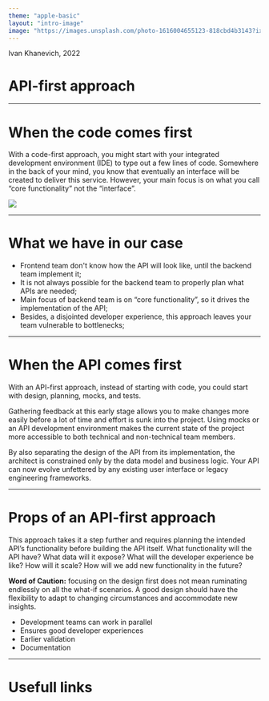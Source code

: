 ```yaml
---
theme: "apple-basic" 
layout: "intro-image"
image: "https://images.unsplash.com/photo-1616004655123-818cbd4b3143?ixlib=rb-1.2.1&ixid=MnwxMjA3fDB8MHxwaG90by1wYWdlfHx8fGVufDB8fHx8&auto=format&fit=crop&w=1470&q=80"
---
```


<div class="absolute top-10">
  <span class="font-700">
    Ivan Khanevich, 2022
  </span>
</div>

<div class="absolute bottom-10 bg-dark-900 bg-opacity-70 rounded-xl px-5">
  <h1>API-first approach</h1>
</div>

---

# When the code comes first

<section class="max-w-screen-sm">
  <p>
    With a code-first approach, you might start with your integrated development environment (IDE) to type out a few lines of code. Somewhere in the back of your mind, you know that eventually an interface will be created to deliver this service. However, your main focus is on what you call “core functionality” not the “interface”.
  </p>
</section>

<section>
  <img src="https://miro.medium.com/max/2000/1*K2MYLutCoDf6HUXQ5tjB1w.png" class="h-60" />
</section>

---

# What we have in our case

- Frontend team don't know how the API will look like, until the backend team implement it;
- It is not always possible for the backend team to properly plan what APIs are needed;
- Main focus of backend team is on “core functionality”, so it drives the implementation of the API;
- Besides, a disjointed developer experience, this approach leaves your team vulnerable to bottlenecks;

---

# When the API comes first

<section class="max-w-screen-sm">
    <p>
      With an API-first approach, instead of starting with code, you could start with design, planning, mocks, and tests.
    </p>
    <p>
      Gathering feedback at this early stage allows you to make changes more easily before a lot of time and effort is sunk  into the project. Using mocks or an API development environment makes the current state of the project more accessible to both technical and non-technical team members.
    </p>
    <p>
        By also separating the design of the API from its implementation, the architect is constrained only by the data model and business logic. Your API can now evolve unfettered by any existing user interface or legacy engineering frameworks.
    </p>
</section>

---

# Props of an API-first approach

<section class="max-w-screen-sm">
  <p>
    This approach takes it a step further and requires planning the intended API’s functionality before building the API itself. What functionality will the API have? What data will it expose? What will the developer experience be like? How will it scale? How will we add new functionality in the future?
  </p>
  <p class='text-red-500'>
    <b>Word of Caution:</b> focusing on the design first does not mean ruminating endlessly on all the what-if scenarios. A good design should have the flexibility to adapt to changing circumstances and accommodate new insights.
  </p>
</section>

- Development teams can work in parallel
- Ensures good developer experiences
- Earlier validation
- Documentation

---

# Usefull links

